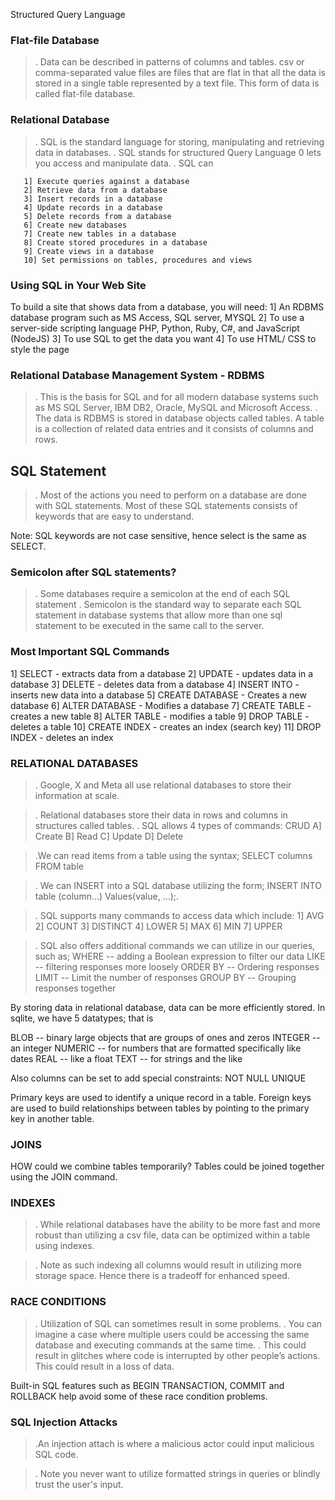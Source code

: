 Structured Query Language

### Flat-file Database

> . Data can be described in patterns of columns and tables.
> csv or comma-separated value files are files that are flat in that all the data is stored in a single table represented by a text file.
> This form of data is called flat-file database.

### Relational Database

> . SQL is the standard language for storing, manipulating and retrieving data in databases.
> . SQL stands for structured Query Language 0 lets you access and manipulate data.
> . SQL can

       1] Execute queries against a database
       2] Retrieve data from a database
       3] Insert records in a database
       4] Update records in a database
       5] Delete records from a database
       6] Create new databases
       7] Create new tables in a database
       8] Create stored procedures in a database
       9] Create views in a database
       10] Set permissions on tables, procedures and views

### Using SQL in Your Web Site

To build a site that shows data from a database, you will need:
1] An RDBMS database program such as MS Access, SQL server, MYSQL
2] To use a server-side scripting language PHP, Python, Ruby, C#, and JavaScript (NodeJS)
3] To use SQL to get the data you want
4] To use HTML/ CSS to style the page

### Relational Database Management System - RDBMS

> . This is the basis for SQL and for all modern database systems such as MS SQL Server, IBM DB2, Oracle, MySQL and Microsoft Access.
> . The data is RDBMS is stored in database objects called tables. A table is a collection of related data entries and it consists of columns and rows.

## SQL Statement

> . Most of the actions you need to perform on a database are done with SQL statements. Most of these SQL statements consists of keywords that are easy to understand.

Note: SQL keywords are not case sensitive, hence select is the same as SELECT.

### Semicolon after SQL statements?

> . Some databases require a semicolon at the end of each SQL statement
> . Semicolon is the standard way to separate each SQL statement in database systems that allow more than one sql statement to be executed in the same call to the server.

### Most Important SQL Commands

1] SELECT - extracts data from a database
2] UPDATE - updates data in a database
3] DELETE - deletes data from a database
4] INSERT INTO - inserts new data into a database
5] CREATE DATABASE - Creates a new database
6] ALTER DATABASE - Modifies a database
7] CREATE TABLE - creates a new table
8] ALTER TABLE - modifies a table
9] DROP TABLE - deletes a table
10] CREATE INDEX - creates an index (search key)
11] DROP INDEX - deletes an index

### RELATIONAL DATABASES

> . Google, X and Meta all use relational databases to store their information at scale.

> . Relational databases store their data in rows and columns in structures called tables.
> . SQL allows 4 types of commands: CRUD
> A] Create
> B] Read
> C] Update
> D] Delete

> .We can read items from a table using the syntax;
> SELECT columns FROM table

> . We can INSERT into a SQL database utilizing the form;
> INSERT INTO table (column...) Values(value, ...);.

> . SQL supports many commands to access data which include:
> 1] AVG
> 2] COUNT
> 3] DISTINCT
> 4] LOWER
> 5] MAX
> 6] MIN
> 7] UPPER

> . SQL also offers additional commands we can utilize in our queries, such as;
> WHERE -- adding a Boolean expression to filter our data
> LIKE -- filtering responses more loosely
> ORDER BY -- Ordering responses
> LIMIT -- Limit the number of responses
> GROUP BY -- Grouping responses together

By storing data in relational database, data can be more efficiently stored.
In sqlite, we have 5 datatypes; that is

BLOB -- binary large objects that are groups of ones and zeros
INTEGER -- an integer
NUMERIC -- for numbers that are formatted specifically like dates
REAL -- like a float
TEXT -- for strings and the like

Also columns can be set to add special constraints:
NOT NULL
UNIQUE

Primary keys are used to identify a unique record in a table. Foreign keys are used to build relationships between tables by pointing to the primary key in another table.

### JOINS

HOW could we combine tables temporarily?
Tables could be joined together using the JOIN command.

### INDEXES

> . While relational databases have the ability to be more fast and more robust than utilizing a csv file, data can be optimized within a table using indexes.

> . Note as such indexing all columns would result in utilizing more storage space. Hence there is a tradeoff for enhanced speed.

### RACE CONDITIONS

> . Utilization of SQL can sometimes result in some problems.
> . You can imagine a case where multiple users could be accessing the same database and executing commands at the same time.
> . This could result in glitches where code is interrupted by other people’s actions. This could result in a loss of data.

Built-in SQL features such as BEGIN TRANSACTION, COMMIT and ROLLBACK help avoid some of these race condition problems.

### SQL Injection Attacks

> .An injection attach is where a malicious actor could input malicious SQL code.

> . Note you never want to utilize formatted strings in queries or blindly trust the user's input.
